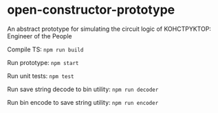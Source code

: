 # open-constructor-prototype
 An abstract prototype for simulating the circuit logic of KOHCTPYKTOP: Engineer of the People

Compile TS:
`npm run build`

Run prototype:
`npm start`

Run unit tests:
`npm test`

Run save string decode to bin utility:
`npm run decoder`

Run bin encode to save string utility:
`npm run encoder`
